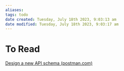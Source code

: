 ```yaml
---
aliases: 
tags: todo 
date created: Tuesday, July 18th 2023, 9:03:13 am
date modified: Tuesday, July 18th 2023, 9:03:17 am
---
```


# To Read

[Design a new API schema (postman.com)](https://academy.postman.com/design-api-schemas-v9/28262)